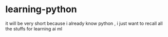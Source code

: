 # learning-python
 it will be very short because i already know python , i just want to recall all the stuffs for learning ai ml
